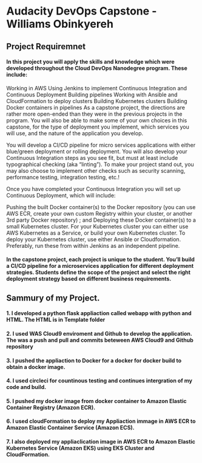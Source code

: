 # Audacity DevOps Capstone -Williams Obinkyereh

## Project Requiremnet

#### In this project you will apply the skills and knowledge which were developed throughout the Cloud DevOps Nanodegree program. These include:

Working in AWS
Using Jenkins to implement Continuous Integration and Continuous Deployment
Building pipelines
Working with Ansible and CloudFormation to deploy clusters
Building Kubernetes clusters
Building Docker containers in pipelines
As a capstone project, the directions are rather more open-ended than they were in the previous projects in the program. You will also be able to make some of your own choices in this capstone, for the type of deployment you implement, which services you will use, and the nature of the application you develop.

You will develop a CI/CD pipeline for micro services applications with either blue/green deployment or rolling deployment. You will also develop your Continuous Integration steps as you see fit, but must at least include typographical checking (aka “linting”). To make your project stand out, you may also choose to implement other checks such as security scanning, performance testing, integration testing, etc.!

Once you have completed your Continuous Integration you will set up Continuous Deployment, which will include:

Pushing the built Docker container(s) to the Docker repository (you can use AWS ECR, create your own custom Registry within your cluster, or another 3rd party Docker repository) ; and
Deploying these Docker container(s) to a small Kubernetes cluster. For your Kubernetes cluster you can either use AWS Kubernetes as a Service, or build your own Kubernetes cluster. To deploy your Kubernetes cluster, use either Ansible or Cloudformation. Preferably, run these from within Jenkins as an independent pipeline.

#### In the capstone project, each project is unique to the student. You’ll build a CI/CD pipeline for a microservices application for different deployment strategies. Students define the scope of the project and select the right deployment strategy based on different business requirements.


## Sammury of my Project.

#### 1. I developed a python flask appliaction called webapp with python and HTML. The HTML is in Template folder
#### 2. I used WAS Cloud9 enviroment and Github to develop the application. The was a push and pull and commits beteween AWS Cloud9 and Github repository
#### 3. I pushed the appliaction to Docker for a docker for docker build to obtain a docker image.
#### 4. I used circleci for countinous testing  and continues intergration of my code and build.
#### 5. I pushed my docker image from docker container to Amazon Elastic Container Registry (Amazon ECR).
#### 6. I used cloudFormation to deploy my Appliaction immage in AWS ECR to Amazon Elastic Container Service (Amazon ECS).
#### 7. I also deployed my appliaclication image in AWS ECR to Amazon Elastic Kubernetes Service (Amazon EKS) using EKS Cluster and CloudFormation.
    

